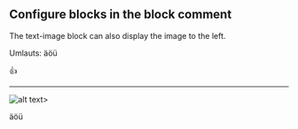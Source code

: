 <!--
text-image:
    image-position: left
-->

## Configure blocks in the block comment

The text-image block can also display the image to the left.

Umlauts: äöü

👍

---
![alt text](media/dummy.svg "Title Text")>

<!-- text -->

äöü
